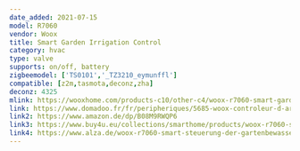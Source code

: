 ```yaml
---
date_added: 2021-07-15
model: R7060
vendor: Woox
title: Smart Garden Irrigation Control
category: hvac
type: valve
supports: on/off, battery
zigbeemodel: ['TS0101','_TZ3210_eymunffl']
compatible: [z2m,tasmota,deconz,zha]
deconz: 4325
mlink: https://wooxhome.com/products-c10/other-c4/woox-r7060-smart-garden-irrigation-control-p61
link: https://www.domadoo.fr/fr/peripheriques/5685-woox-controleur-d-arrosage-intelligent-onoff-zigbee-30-8435606701198.html
link2: https://www.amazon.de/dp/B08M9RWQP6
link3: https://www.buy4u.eu/collections/smarthome/products/woox-r7060-smarthome-garden-bewasserungssteuerung-alexa-google-tuya-app-zigbee
link4: https://www.alza.de/woox-r7060-smart-steuerung-der-gartenbewasserung-d6219811.htm
---
```

